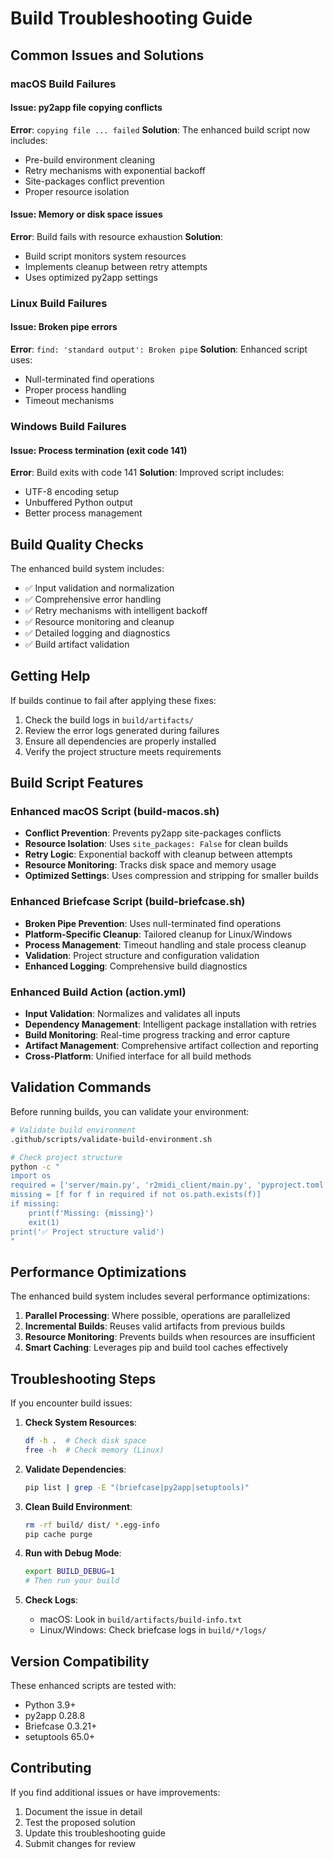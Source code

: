 # Build Troubleshooting Guide

## Common Issues and Solutions

### macOS Build Failures

#### Issue: py2app file copying conflicts
**Error**: `copying file ... failed`
**Solution**: The enhanced build script now includes:
- Pre-build environment cleaning
- Retry mechanisms with exponential backoff
- Site-packages conflict prevention
- Proper resource isolation

#### Issue: Memory or disk space issues
**Error**: Build fails with resource exhaustion
**Solution**: 
- Build script monitors system resources
- Implements cleanup between retry attempts
- Uses optimized py2app settings

### Linux Build Failures

#### Issue: Broken pipe errors
**Error**: `find: 'standard output': Broken pipe`
**Solution**: Enhanced script uses:
- Null-terminated find operations
- Proper process handling
- Timeout mechanisms

### Windows Build Failures

#### Issue: Process termination (exit code 141)
**Error**: Build exits with code 141
**Solution**: Improved script includes:
- UTF-8 encoding setup
- Unbuffered Python output
- Better process management

## Build Quality Checks

The enhanced build system includes:
- ✅ Input validation and normalization
- ✅ Comprehensive error handling
- ✅ Retry mechanisms with intelligent backoff
- ✅ Resource monitoring and cleanup
- ✅ Detailed logging and diagnostics
- ✅ Build artifact validation

## Getting Help

If builds continue to fail after applying these fixes:
1. Check the build logs in `build/artifacts/`
2. Review the error logs generated during failures
3. Ensure all dependencies are properly installed
4. Verify the project structure meets requirements

## Build Script Features

### Enhanced macOS Script (build-macos.sh)
- **Conflict Prevention**: Prevents py2app site-packages conflicts
- **Resource Isolation**: Uses `site_packages: False` for clean builds
- **Retry Logic**: Exponential backoff with cleanup between attempts
- **Resource Monitoring**: Tracks disk space and memory usage
- **Optimized Settings**: Uses compression and stripping for smaller builds

### Enhanced Briefcase Script (build-briefcase.sh)
- **Broken Pipe Prevention**: Uses null-terminated find operations
- **Platform-Specific Cleanup**: Tailored cleanup for Linux/Windows
- **Process Management**: Timeout handling and stale process cleanup
- **Validation**: Project structure and configuration validation
- **Enhanced Logging**: Comprehensive build diagnostics

### Enhanced Build Action (action.yml)
- **Input Validation**: Normalizes and validates all inputs
- **Dependency Management**: Intelligent package installation with retries
- **Build Monitoring**: Real-time progress tracking and error capture
- **Artifact Management**: Comprehensive artifact collection and reporting
- **Cross-Platform**: Unified interface for all build methods

## Validation Commands

Before running builds, you can validate your environment:

```bash
# Validate build environment
.github/scripts/validate-build-environment.sh

# Check project structure
python -c "
import os
required = ['server/main.py', 'r2midi_client/main.py', 'pyproject.toml']
missing = [f for f in required if not os.path.exists(f)]
if missing:
    print(f'Missing: {missing}')
    exit(1)
print('✅ Project structure valid')
"
```

## Performance Optimizations

The enhanced build system includes several performance optimizations:

1. **Parallel Processing**: Where possible, operations are parallelized
2. **Incremental Builds**: Reuses valid artifacts from previous builds
3. **Resource Monitoring**: Prevents builds when resources are insufficient
4. **Smart Caching**: Leverages pip and build tool caches effectively

## Troubleshooting Steps

If you encounter build issues:

1. **Check System Resources**:
   ```bash
   df -h .  # Check disk space
   free -h  # Check memory (Linux)
   ```

2. **Validate Dependencies**:
   ```bash
   pip list | grep -E "(briefcase|py2app|setuptools)"
   ```

3. **Clean Build Environment**:
   ```bash
   rm -rf build/ dist/ *.egg-info
   pip cache purge
   ```

4. **Run with Debug Mode**:
   ```bash
   export BUILD_DEBUG=1
   # Then run your build
   ```

5. **Check Logs**:
   - macOS: Look in `build/artifacts/build-info.txt`
   - Linux/Windows: Check briefcase logs in `build/*/logs/`

## Version Compatibility

These enhanced scripts are tested with:
- Python 3.9+
- py2app 0.28.8
- Briefcase 0.3.21+
- setuptools 65.0+

## Contributing

If you find additional issues or have improvements:
1. Document the issue in detail
2. Test the proposed solution
3. Update this troubleshooting guide
4. Submit changes for review
